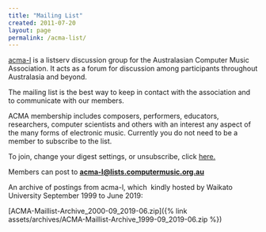 ```yaml
---
title: "Mailing List"
created: 2011-07-20
layout: page
permalink: /acma-list/
---
```


[acma-l](https://lists.computermusic.org.au/mailman/listinfo/acma-l) is a listserv discussion group for the Australasian Computer Music Association. It acts as a forum for discussion among participants throughout Australasia and beyond.

The mailing list is the best way to keep in contact with the association and to communicate with our members.

ACMA membership includes composers, performers, educators, researchers, computer scientists and others with an interest any aspect of the many forms of electronic music. Currently you do not need to be a member to subscribe to the list.

To join, change your digest settings, or unsubscribe, click [here.](https://lists.computermusic.org.au/mailman/listinfo/acma-l)

Members can post to **acma-l@lists.computermusic.org.au**

An archive of postings from acma-l, which  kindly hosted by Waikato University September 1999 to June 2019:

[ACMA-Maillist-Archive\_2000-09\_2019-06.zip]({% link assets/archives/ACMA-Maillist-Archive_1999-09_2019-06.zip %})

